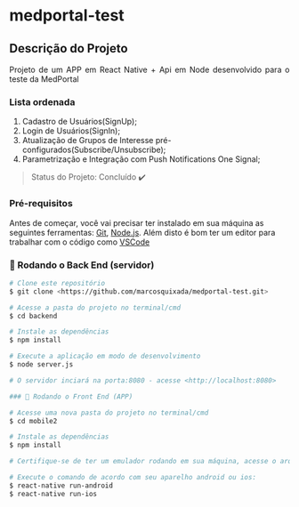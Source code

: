 # medportal-test

## Descrição do Projeto
<p align="justify"> Projeto de um APP em React Native + Api em Node desenvolvido para o teste da MedPortal </p>

### Lista ordenada
1. Cadastro de Usuários(SignUp);
2. Login de Usuários(SignIn);
3. Atualização de Grupos de Interesse pré-configurados(Subscribe/Unsubscribe);
4. Parametrização e Integração com Push Notifications One Signal;

> Status do Projeto: Concluído :heavy_check_mark:

### Pré-requisitos

Antes de começar, você vai precisar ter instalado em sua máquina as seguintes ferramentas:
[Git](https://git-scm.com), [Node.js](https://nodejs.org/en/). 
Além disto é bom ter um editor para trabalhar com o código como [VSCode](https://code.visualstudio.com/)

### 🎲 Rodando o Back End (servidor)

```bash
# Clone este repositório
$ git clone <https://github.com/marcosquixada/medportal-test.git>

# Acesse a pasta do projeto no terminal/cmd
$ cd backend

# Instale as dependências
$ npm install

# Execute a aplicação em modo de desenvolvimento
$ node server.js

# O servidor inciará na porta:8080 - acesse <http://localhost:8080>

### 🎲 Rodando o Front End (APP)

# Acesse uma nova pasta do projeto no terminal/cmd
$ cd mobile2

# Instale as dependências
$ npm install

# Certifique-se de ter um emulador rodando em sua máquina, acesse o arquivo src/service/api.js e coloque o ip da máquina servidor.

# Execute o comando de acordo com seu aparelho android ou ios:
$ react-native run-android
$ react-native run-ios

```
